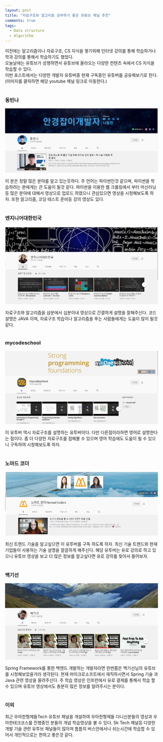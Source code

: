 ```yaml
---
layout: post
title: "자료구조와 알고리즘 공부하기 좋은 유튜브 채널 추천"
comments: true
tags: 
  - Data structure
  - Algorithm
---
```


이전에는 알고리즘이나 자료구조, CS 지식을 쌓기위해 인터넷 강의를 통해 학습하거나 학과 강의를 통해서 학습하기도 했었다.   
오늘날에는 유튜브가 성행하면서 유튜브에 올라오는 다양한 컨텐츠 속에서 CS 지식을 학습할 수 있다.   
이번 포스트에서는 다양한 개발자 유튜버중 현재 구독중인 유튜버를 공유해보기로 한다.   
(이미지를 클릭하면 해당 youtube 채널 링크로 이동한다.)   <br><br>



### 동빈나

<a href="https://www.youtube.com/channel/UChflhu32f5EUHlY7_SetNWw"><img src="/assets/images/etc/youtube-list/dongbinna-youtube.png" class="align-center" alt="나동빈"></a>   <br>

이 분은 정말 많은 분야를 알고 있는듯하다. 주 언어는 파이썬인것 같으며, 파이썬을 학습하려는 분에게는 큰 도움이 될것 같다. 파이썬을 이용한 웹 크롤링에서 부터 머신러닝 등 많은 분야에 대해서 영상으로 업로드 하였으니 관심있으면 영상을 시청해보도록 하자. 또한 알고리즘, 코딩 테스트 준비등 강의 영상도 있다.   <br><br>


### 엔지니어대한민국

<a href="https://www.youtube.com/channel/UCWMAh9cSkEn8v42YRO90BHA"><img src="/assets/images/etc/youtube-list/engineer-youtube.png" class="align-center" alt="엔지니어대한민국"></a>   <br>

자료구조와 알고리즘을 삼분에서 십분이내 영상으로 간결하게 설명을 잘해주신다. 코드 설명은 JAVA 이며, 자료구조 학습이나 알고리즘을 푸는 사람들에게는 도움이 많이 될것 같다.    <br><br>


### mycodeschool


<a href="https://www.youtube.com/channel/UClEEsT7DkdVO_fkrBw0OTrA"><img src="/assets/images/etc/youtube-list/mycodeschool-youtube.png" class="align-center" alt="mycodeschool"></a>   <br>

이 유투버 역시 자료구조를 설명하는 유투버이다. 다만 다른점이라하면 영어로 설명한다는 점이다. 좀 더 다양한 자료구조를 접해볼 수 있으며 영어 학습에도 도움이 될 수 있으니 구독하여 시청해보도록 하자.    <br><br>


### 노마드 코더

<a href="https://www.youtube.com/channel/UCUpJs89fSBXNolQGOYKn0YQ"><img src="/assets/images/etc/youtube-list/nomard-youtube.png" class="align-center" alt="노마드 코더"></a>   <br>


최신 트렌드 기술을 알고싶으면 이 유투버를 구독 하도록 하자. 최신 기술 트렌드와 현재 기업들이 사용하는 기술 설명을 깔끔하게 해주신다. 해당 유투버는 유로 강의로 하고 있으니 유튜브 영상을 보고 더 많은 정보를 알고싶다면 유로 강의를 찾아서 들어보자.    <br><br>

### 백기선

<a href="https://www.youtube.com/channel/UCwjaZf1WggZdbczi36bWlBA"><img src="/assets/images/etc/youtube-list/back-youtube.png" class="align-center" alt="백기선"></a>   <br>


Spring Framework를 통한 백엔드 개발하는 개발자라면 한번쯤은 백기선님의 유튜브를 시청해보았을거라 생각된다. 현재 마이크로소프트에서 재직하시면서 Spring 기술 과 Java 관련 영상을 올려주신다. 주 학습 영상은 인프런에서 유로 결제를 통해서 학습 할 수 있으며 유튜브 영상에서도 충분히 많은 정보를 알려주시는 분이다.    <br><br>



### 이외


최근 우아한형제들Tech 유튜브 채널을 개설하여 우아한형제들 다니신분들의 영상과 우아한테크코스를 진행중인 분들의 개념 학습영상을 볼 수 있다. Sk Tech 채널등 다양한 개발 기술 관련 유투브 채널들이 많아져 틈틈히 버스안에서나 쉬는시간에 학습할 수 있어서 개인적으로는  편하고 좋은것 같다.




